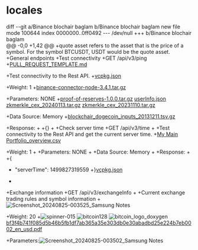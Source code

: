 # locales
diff --git a/Binance blochair baglam b/Binance blochair baglam
new file mode 100644
index 0000000..0ff0492
--- /dev/null
+++ b/Binance blochair baglam	
@@ -0,0 +1,42 @@
+quote asset refers to the asset that is the price of a symbol. For the symbol BTCUSDT, USDT would be the quote asset.
+General endpoints
+Test connectivity
+GET /api/v3/ping
+[PULL_REQUEST_TEMPLATE.md](https://github.com/user-attachments/files/16741843/PULL_REQUEST_TEMPLATE.md)

+Test connectivity to the Rest API.
+[vcpkg.json](https://github.com/user-attachments/files/16741845/vcpkg.json)

+Weight: 1
+[binance-connector-node-3.4.1.tar.gz](https://github.com/user-attachments/files/16741847/binance-connector-node-3.4.1.tar.gz)

+Parameters: NONE
+[proof-of-reserves-1.0.0.tar.gz](https://github.com/user-attachments/files/16741867/proof-of-reserves-1.0.0.tar.gz)
[userInfo.json](https://github.com/user-attachments/files/16741866/userInfo.json)
[zkmerkle_cex_20240113.tar.gz](https://github.com/user-attachments/files/16741865/zkmerkle_cex_20240113.tar.gz)
[zkmerkle_cex_20231110.tar.gz](https://github.com/user-attachments/files/16741864/zkmerkle_cex_20231110.tar.gz)

+Data Source: Memory
+[blockchair_dogecoin_inputs_20131211.tsv.gz](https://github.com/user-attachments/files/16741871/blockchair_dogecoin_inputs_20131211.tsv.gz)

+Response:
+
+{}
+
+Check server time
+GET /api/v3/time
+
+Test connectivity to the Rest API and get the current server time.
+[My Main Portfolio_overview.csv](https://github.com/user-attachments/files/16741896/My.Main.Portfolio_overview.csv)

+Weight: 1
+
+Parameters: NONE
+
+Data Source: Memory
+
+Response:
+
+{
+  "serverTime": 1499827319559
+}[vcpkg.json](https://github.com/user-attachments/files/16741893/vcpkg.json)

+
+Exchange information
+GET /api/v3/exchangeInfo
+
+Current exchange trading rules and symbol information
+![Screenshot_20240825-003525_Samsung Notes](https://github.com/user-attachments/assets/d24566fe-3ddb-4b59-9856-42c5d4e4aa2d)

+Weight: 20
+![spinner-015](https://github.com/user-attachments/assets/7db31acc-a569-4301-95cd-95d647bf966f)
![bitcoin128](https://github.com/user-attachments/assets/6331a9f0-de58-4095-9c13-7d39719f4052)
![bitcoin_logo_doxygen](https://github.com/user-attachments/assets/9e43a98b-41c3-402b-90d3-4302bb22165a)
[bf3f4b741f085d5b46b5fb1df7ab365a35e303db0e30abadbd25e224b7eb0002_en_usd.pdf](https://github.com/user-attachments/files/16741878/bf3f4b741f085d5b46b5fb1df7ab365a35e303db0e30abadbd25e224b7eb0002_en_usd.pdf)

+Parameters:![Screenshot_20240825-003502_Samsung Notes](https://github.com/user-attachments/assets/c16bbd15-3205-4286-b2db-47e6e30faa6a)

